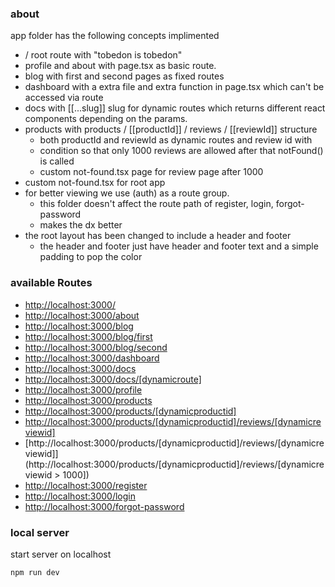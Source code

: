 ### about 

app folder has the following concepts implimented
- / root route with "tobedon is tobedon" 
- profile and about with page.tsx as basic route.
- blog with first and second pages as fixed routes 
- dashboard with a extra file and extra function in page.tsx which can't be accessed via route
- docs with [[...slug]] slug for dynamic routes which returns different
  react components depending on the params.
- products with products / [[productId]] / reviews / [[reviewId]] structure 
    - both productId and reviewId as dynamic routes and review id with 
    - condition so that only 1000 reviews are allowed after that notFound() is called
    - custom not-found.tsx page for review page  after 1000 
- custom not-found.tsx for root app  
- for better viewing we use (auth) as a route group. 
    - this folder doesn't affect the route path of register, login, forgot-password
    - makes the dx better 
- the root layout has been changed to include a header and footer 
    - the header and footer just have header and footer text and a simple padding to pop the color

### available Routes 
*    [http://localhost:3000/](http://localhost:3000/)
*    [http://localhost:3000/about](http://localhost:3000/about)
*    [http://localhost:3000/blog](http://localhost:3000/blog)
*    [http://localhost:3000/blog/first](http://localhost:3000/blog/first)
*    [http://localhost:3000/blog/second](http://localhost:3000/blog/second)
*    [http://localhost:3000/dashboard](http://localhost:3000/dashboard)
*    [http://localhost:3000/docs](http://localhost:3000/docs)
*    [http://localhost:3000/docs/[dynamicroute]](http://localhost:3000/docs/[dynamicroute])
*    [http://localhost:3000/profile](http://localhost:3000/profile)
*    [http://localhost:3000/products](http://localhost:3000/products)
*    [http://localhost:3000/products/[dynamicproductid]](http://localhost:3000/products/[dynamicproductid])
*    [http://localhost:3000/products/[dynamicproductid]/reviews/[dynamicreviewid]](http://localhost:3000/products/[dynamicproductid]/reviews/[dynamicreviewid])
*    [http://localhost:3000/products/[dynamicproductid]/reviews/[dynamicreviewid]](http://localhost:3000/products/[dynamicproductid]/reviews/[dynamicreviewid > 1000])
*    [http://localhost:3000/register](http://localhost:3000/register)
*    [http://localhost:3000/login](http://localhost:3000/login)
*    [http://localhost:3000/forgot-password](http://localhost:3000/forgot-password)


### local server 
start server on localhost 
```bash
npm run dev
```